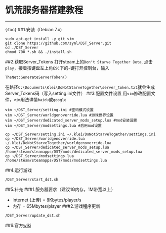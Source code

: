 # 饥荒服务器搭建教程
---
{:toc}
##1.安装（Debian 7.x)
```
sudo apt-get install -y git vim
git clone https://github.com/zynl/DST_Server.git
cd ./DST_Server
chmod 700 *.sh && ./install.sh
```
##2.获取Server_Tokens
打开steam上的`Don't Starve Together Beta`, 点击`play`，接着按键盘左上角`ESC`下的`~`键打开控制台，输入
```
TheNet:GenerateServerToken()
```
在路径`C:\Documents\Klei\DoNotStarveTogether\server_token.txt`就会生成Server_Tokens码（写入setting.ini文件）
##3.配置文件设置
用`vim`修改配置文件，`vim`用法详情`baidu`或`google`
```
vim ~/DST_Server/setting.ini #密码模式设置
vim ~/DST_Server/worldgenoverride.lua #游戏世界设置
vim ~/DST_Server/dedicated_server_mods_setup.lua #mod安装设置
vim ~/DST_Server/modsettings.lua #启用mod设置
```
```
cp ~/DST_Server/setting.ini ~/.klei/DoNotStarveTogether/settings.ini
cp ~/DST_Server/worldgenoverride.lua ~/.klei/DoNotStarveTogether/worldgenoverride.lua
cp ~/DST_Server/dedicated_server_mods_setup.lua /home/steam/steamapps/DST/mods/dedicated_server_mods_setup.lua
cp ~/DST_Server/modsettings.lua /home/steam/steamapps/DST/mods/modsettings.lua
```
##4.运行游戏
```
/DST_Server/start_dst.sh
```

##5.补充
###1.服务器要求（建议1G内存，1M带宽以上）
- Internet (上传) = 8Kbytes/player/s
- 内存 = 65Mbytes/player
###2.游戏程序更新
```
/DST_Server/update_dst.sh
```
##6.官方[wiki](http://dont-starve-game.wikia.com/wiki/Guides/Don%E2%80%99t_Starve_Together_Dedicated_Servers)
